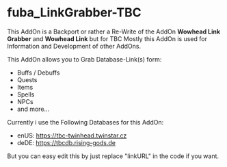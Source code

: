 # fuba_LinkGrabber-TBC
This AddOn is a Backport or rather a Re-Write of the AddOn **Wowhead Link Grabber** and **Wowhead Link** but for TBC
Mostly this AddOn is used for Information and Development of other AddOns.

This AddOn allows you to Grab Database-Link(s) form:
* Buffs / Debuffs
* Quests
* Items
* Spells
* NPCs
* and more...

Currently i use the Following Databases for this AddOn:
* enUS: https://tbc-twinhead.twinstar.cz
* deDE: https://tbcdb.rising-gods.de

But you can easy edit this by just replace "linkURL" in the code if you want.

